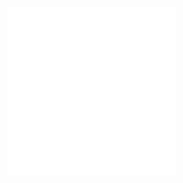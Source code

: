 

![L'Arbre de Jessé](/fichiers/oeuvres/2018-braque-dessin-arbre-de-jesse.html)
![un couple de musiciens (Adrien Boïeldieu et Jenny Philis-Bertin)](/pages/mecenat/2018-pingret-boieldieu.html)
